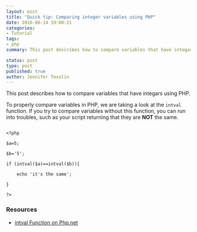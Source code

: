 ```yaml
---
layout: post
title: "Quick tip: Comparing integer variables using PHP"
date: 2016-06-14 19:00:21
categories:
- Tutorial
tags:
- php
summary: This post describes how to compare variables that have integars using PHP.

status: post
type: post
published: true
author: Jennifer Tesolin
---
```


This post describes how to compare variables that have integars using PHP.<!--more--> 

To properly compare variables in PHP, we are taking a look at the <code>intval</code> function. If you try to compare variables without this function, you can run into troubles, such as your script returning that they are <b>NOT</b> the same.

<code>
&lt;?php<br />
$a=5;<br />
$b='5';<br />
if (intval($a)==intval($b)){ <br />
	echo 'it's the same'; <br />
}<br />
?&gt;</code>

### Resources

<ul>
  <li><a href="http://php.net/manual/en/function.intval.php" target="_blank">intval Function on Php.net</a></li>
</ul>